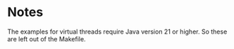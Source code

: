 
Notes
=====

The examples for virtual threads require Java version 21 or higher. So these are left out of the
Makefile.
